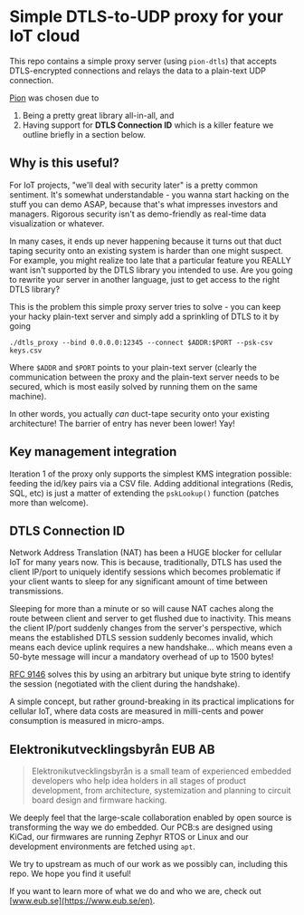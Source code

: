 # Simple DTLS-to-UDP proxy for your IoT cloud

This repo contains a simple proxy server (using `pion-dtls`) that accepts
DTLS-encrypted connections and relays the data to a plain-text UDP connection.

[Pion](https://github.com/pion/) was chosen due to

1. Being a pretty great library all-in-all, and
2. Having support for **DTLS Connection ID** which is a killer feature we
   outline briefly in a section below.


## Why is this useful?

For IoT projects, "we'll deal with security later" is a pretty common sentiment.
It's somewhat understandable - you wanna start hacking on the stuff you can demo
ASAP, because that's what impresses investors and managers. Rigorous security
isn't as demo-friendly as real-time data visualization or whatever.

In many cases, it ends up never happening because it turns out that duct taping
security onto an existing system is harder than one might suspect. For example,
you might realize too late that a particular feature you REALLY want isn't
supported by the DTLS library you intended to use. Are you going to rewrite your
server in another language, just to get access to the right DTLS library?

This is the problem this simple proxy server tries to solve - you can keep your
hacky plain-text server and simply add a sprinkling of DTLS to it by going

```
./dtls_proxy --bind 0.0.0.0:12345 --connect $ADDR:$PORT --psk-csv keys.csv
```

Where `$ADDR` and `$PORT` points to your plain-text server (clearly the
communication between the proxy and the plain-text server needs to be secured,
which is most easily solved by running them on the same machine).

In other words, you actually *can* duct-tape security onto your existing
architecture! The barrier of entry has never been lower! Yay!


## Key management integration

Iteration 1 of the proxy only supports the simplest KMS integration possible:
feeding the id/key pairs via a CSV file. Adding additional integrations (Redis,
SQL, etc) is just a matter of extending the `pskLookup()` function (patches more
than welcome).


## DTLS Connection ID

Network Address Translation (NAT) has been a HUGE blocker for cellular IoT for
many years now. This is because, traditionally, DTLS has used the client IP/port
to uniquely identify sessions which becomes problematic if your client wants to
sleep for any significant amount of time between transmissions.

Sleeping for more than a minute or so will cause NAT caches along the route
between client and server to get flushed due to inactivity. This means the
client IP/port suddenly changes from the server's perspective, which means the
established DTLS session suddenly becomes invalid, which means each device
uplink requires a new handshake... which means even a 50-byte message will incur
a mandatory overhead of up to 1500 bytes!

[RFC 9146](https://datatracker.ietf.org/doc/rfc9146/) solves this by using an
arbitrary but unique byte string to identify the session (negotiated with the
client during the handshake).

A simple concept, but rather ground-breaking in its practical implications for
cellular IoT, where data costs are measured in milli-cents and power consumption
is measured in micro-amps.


## Elektronikutvecklingsbyrån EUB AB

> Elektronikutvecklingsbyrån is a small team of experienced embedded developers
> who help idea holders in all stages of product development, from architecture,
> systemization and planning to circuit board design and firmware hacking.

We deeply feel that the large-scale collaboration enabled by open source is
transforming the way we do embedded. Our PCB:s are designed using KiCad, our
firmwares are running Zephyr RTOS or Linux and our development environments are
fetched using `apt`.

We try to upstream as much of our work as we possibly can, including this repo.
We hope you find it useful!

If you want to learn more of what we do and who we are, check out
[www.eub.se](https://www.eub.se/en).
